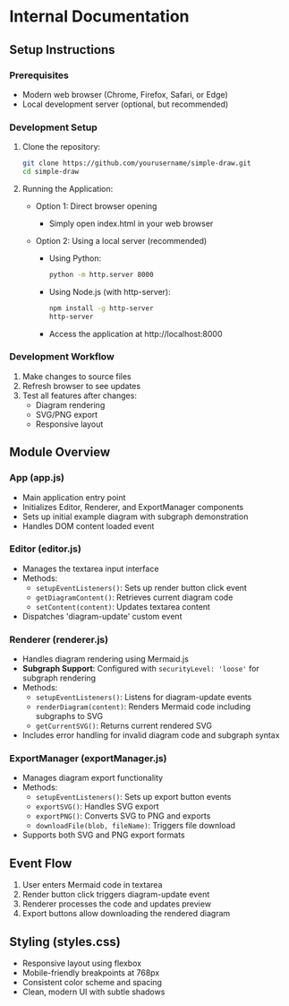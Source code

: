 # Internal Documentation

## Setup Instructions

### Prerequisites
- Modern web browser (Chrome, Firefox, Safari, or Edge)
- Local development server (optional, but recommended)

### Development Setup
1. Clone the repository:
   ```bash
   git clone https://github.com/yourusername/simple-draw.git
   cd simple-draw
   ```

2. Running the Application:
   - Option 1: Direct browser opening
     - Simply open index.html in your web browser
   
   - Option 2: Using a local server (recommended)
     - Using Python:
       ```bash
       python -m http.server 8000
       ```
     - Using Node.js (with http-server):
       ```bash
       npm install -g http-server
       http-server
       ```
     - Access the application at http://localhost:8000

### Development Workflow
1. Make changes to source files
2. Refresh browser to see updates
3. Test all features after changes:
   - Diagram rendering
   - SVG/PNG export
   - Responsive layout

## Module Overview

### App (app.js)
- Main application entry point
- Initializes Editor, Renderer, and ExportManager components
- Sets up initial example diagram with subgraph demonstration
- Handles DOM content loaded event

### Editor (editor.js)
- Manages the textarea input interface
- Methods:
  - `setupEventListeners()`: Sets up render button click event
  - `getDiagramContent()`: Retrieves current diagram code
  - `setContent(content)`: Updates textarea content
- Dispatches 'diagram-update' custom event

### Renderer (renderer.js)
- Handles diagram rendering using Mermaid.js
- **Subgraph Support**: Configured with `securityLevel: 'loose'` for subgraph rendering
- Methods:
  - `setupEventListeners()`: Listens for diagram-update events
  - `renderDiagram(content)`: Renders Mermaid code including subgraphs to SVG
  - `getCurrentSVG()`: Returns current rendered SVG
- Includes error handling for invalid diagram code and subgraph syntax

### ExportManager (exportManager.js)
- Manages diagram export functionality
- Methods:
  - `setupEventListeners()`: Sets up export button events
  - `exportSVG()`: Handles SVG export
  - `exportPNG()`: Converts SVG to PNG and exports
  - `downloadFile(blob, fileName)`: Triggers file download
- Supports both SVG and PNG export formats

## Event Flow
1. User enters Mermaid code in textarea
2. Render button click triggers diagram-update event
3. Renderer processes the code and updates preview
4. Export buttons allow downloading the rendered diagram

## Styling (styles.css)
- Responsive layout using flexbox
- Mobile-friendly breakpoints at 768px
- Consistent color scheme and spacing
- Clean, modern UI with subtle shadows